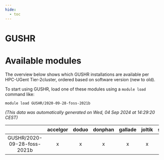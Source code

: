 ```yaml
---
hide:
  - toc
---
```


GUSHR
=====

# Available modules


The overview below shows which GUSHR installations are available per HPC-UGent Tier-2cluster, ordered based on software version (new to old).

To start using GUSHR, load one of these modules using a `module load` command like:

```shell
module load GUSHR/2020-09-28-foss-2021b
```

*(This data was automatically generated on Wed, 04 Sep 2024 at 14:29:20 CEST)*  

| |accelgor|doduo|donphan|gallade|joltik|shinx|skitty|
| :---: | :---: | :---: | :---: | :---: | :---: | :---: | :---: |
|GUSHR/2020-09-28-foss-2021b|x|x|x|x|x|-|x|
